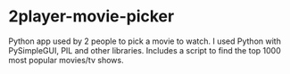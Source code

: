 # 2player-movie-picker
Python app used by 2 people to pick a movie to watch. I used Python with PySimpleGUI, PIL and other libraries. Includes a script to find the top 1000 most popular movies/tv shows.
